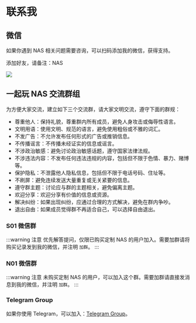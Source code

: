 # 联系我

## 微信

如果你遇到 NAS 相关问题需要咨询，可以扫码添加我的微信，获得支持。

添加好友，请备注：NAS

![](https://blog-1255332810.cos.ap-shanghai.myqcloud.com/uPic/wxqrcode.jpg)

## 一起玩 NAS 交流群组

为方便大家交流，建立如下三个交流群，请大家文明交流，遵守下面的群规：

- 尊重他人：保持礼貌，尊重群内所有成员，避免人身攻击或侮辱性语言。
- 文明用语：使用文明、规范的语言，避免使用粗俗或不雅的词汇。
- 不发广告：不允许发布任何形式的广告或推销信息。
- 不传播谣言：不传播未经证实的信息或谣言。
- 不涉政治敏感：避免讨论政治敏感话题，遵守国家法律法规。
- 不涉违法内容：不发布任何违法违规的内容，包括但不限于色情、暴力、赌博等。
- 保护隐私：不泄露他人隐私信息，包括但不限于电话号码、住址等。
- 不刷屏：避免连续发送大量重复或无关紧要的信息。
- 遵守群主题：讨论应与群的主题相关，避免偏离主题。
- 欢迎分享：欢迎分享有价值的信息或资源。
- 解决纠纷：如果出现纠纷，应通过合理的方式解决，避免在群内争吵。
- 退出自由：如果成员觉得群不再适合自己，可以选择自由退出。

### S01 微信群

:::warning 注意
优先解答提问，仅限已购买定制 NAS 的用户加入。需要加群请将购买记录发到我的微信，并注明 `加群`。
:::


### N01 微信群

:::warning 注意
未购买定制 NAS 的用户，可以加入这个群。需要加群请直接发消息到我的微信，并注明 `加群`。
:::

### Telegram Group

如果你使用 Telegram，可以加入：[Telegram Group](https://t.me/+__eB9jok9YhkMDc5)。